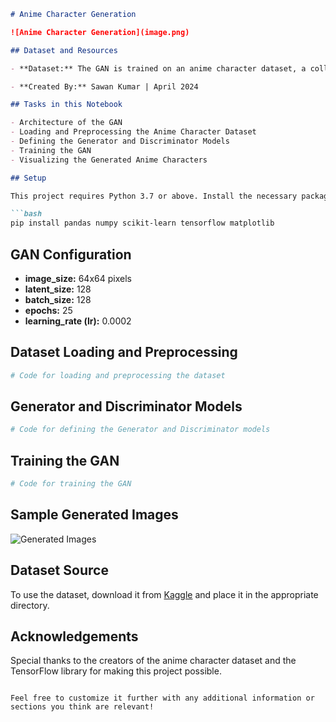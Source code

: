 ```markdown
# Anime Character Generation

![Anime Character Generation](image.png)

## Dataset and Resources

- **Dataset:** The GAN is trained on an anime character dataset, a collection of anime character images used to teach the GAN to create similar images.

- **Created By:** Sawan Kumar | April 2024

## Tasks in this Notebook

- Architecture of the GAN
- Loading and Preprocessing the Anime Character Dataset
- Defining the Generator and Discriminator Models
- Training the GAN
- Visualizing the Generated Anime Characters

## Setup

This project requires Python 3.7 or above. Install the necessary packages using:

```bash
pip install pandas numpy scikit-learn tensorflow matplotlib
```

## GAN Configuration

- **image_size:** 64x64 pixels
- **latent_size:** 128
- **batch_size:** 128
- **epochs:** 25
- **learning_rate (lr):** 0.0002

## Dataset Loading and Preprocessing

```python
# Code for loading and preprocessing the dataset
```

## Generator and Discriminator Models

```python
# Code for defining the Generator and Discriminator models
```

## Training the GAN

```python
# Code for training the GAN
```

## Sample Generated Images

![Generated Images](generated_images.png)

## Dataset Source

To use the dataset, download it from [Kaggle](https://www.kaggle.com/datasets/splcher/animefacedataset) and place it in the appropriate directory.

## Acknowledgements

Special thanks to the creators of the anime character dataset and the TensorFlow library for making this project possible.
```

Feel free to customize it further with any additional information or sections you think are relevant!
